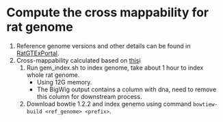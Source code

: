 # Compute the cross mappability for rat genome
1. Reference genome versions and other details can be found in [RatGTExPortal](https://ratgtex.org/about/).
2. Cross-mappability calculated based on [this](https://github.com/battle-lab/crossmap)i
	1. Run gem_index.sh to index genome, take about 1 hour to index whole rat genome.
		* Using 12G memory.
		* The BigWig output contains a column with dna, need to remove this column for downstream process.
	2. Download bowtie 1.2.2 and index genemo using command `bowtiew-build <ref_genome> <prefix>`.
